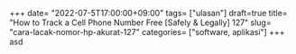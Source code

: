 +++
date= "2022-07-5T17:00:00+09:00"
tags= ["ulasan"]
draft=true
title= "How to Track a Cell Phone Number Free [Safely & Legally]        127"
slug= "cara-lacak-nomor-hp-akurat-127"
categories= ["software, aplikasi"]
+++
asd
